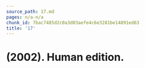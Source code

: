 ```yaml
---
source_path: 17.md
pages: n/a-n/a
chunk_id: 7bac7485d2c0a3d03aefe4c6e3281be14891ed63
title: '17'
---
```

# (2002). Human edition.
